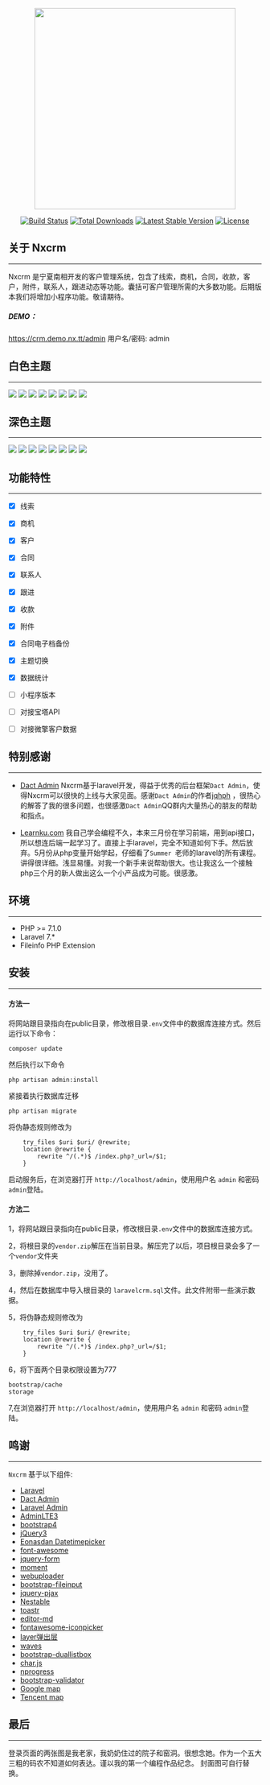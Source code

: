 <p align="center"><img src="https://wyz.xyz/assets/files/2020-08-13/1597295447-873997-nxcrm.png" width="400"></p>

<p align="center">
<a href="http://nx.tt"><img src="https://img.shields.io/badge/version-1.0.0-green" alt="Build Status"></a>
<a href="http://nx.tt"><img src="https://img.shields.io/badge/laravel-7.0-%23ef3b2d" alt="Total Downloads"></a>
<a href="http://www.dcatadmin.com/"><img src="https://img.shields.io/badge/dcatadmin-1.6.7-%234c5ec2" alt="Latest Stable Version"></a>
<a href="http://nx.tt"><img src="https://img.shields.io/badge/MYSQL-8.0-%2300758f" alt="License"></a>
</p>

## 关于 Nxcrm
 ---

Nxcrm 是宁夏南相开发的客户管理系统，包含了线索，商机，合同，收款，客户，附件，联系人，跟进动态等功能。囊括可客户管理所需的大多数功能。后期版本我们将增加小程序功能。敬请期待。  
  
    
##### DEMO：
https://crm.demo.nx.tt/admin
用户名/密码: admin


## 白色主题
 ---
 ![](https://wyz.xyz/assets/files/2020-08-13/1597299703-929541-15.jpeg)
![](https://wyz.xyz/assets/files/2020-08-13/1597299702-1812-1.jpeg)
![](https://wyz.xyz/assets/files/2020-08-13/1597299702-275937-3.jpeg)
![](https://wyz.xyz/assets/files/2020-08-13/1597299702-547261-5.jpeg)
![](https://wyz.xyz/assets/files/2020-08-13/1597299702-956460-8.jpeg)
![](https://wyz.xyz/assets/files/2020-08-13/1597299703-90334-9.jpeg)
![](https://wyz.xyz/assets/files/2020-08-13/1597299703-366323-11.jpeg)
![](https://wyz.xyz/assets/files/2020-08-13/1597299703-765415-14.jpeg)

## 深色主题
 ---
 ![](https://wyz.xyz/assets/files/2020-08-13/1597299704-84760-16.jpeg)
![](https://wyz.xyz/assets/files/2020-08-13/1597299703-498686-12.jpeg)
![](https://wyz.xyz/assets/files/2020-08-13/1597299702-144606-2.jpeg)
![](https://wyz.xyz/assets/files/2020-08-13/1597299702-405472-4.jpeg)
![](https://wyz.xyz/assets/files/2020-08-13/1597299702-686011-6.jpeg)
![](https://wyz.xyz/assets/files/2020-08-13/1597299702-820414-7.jpeg)
![](https://wyz.xyz/assets/files/2020-08-13/1597299703-227817-10.jpeg)
![](https://wyz.xyz/assets/files/2020-08-13/1597299703-630113-13.jpeg)


## 功能特性
 ---
- [x] 线索
- [x] 商机
- [x] 客户
- [x] 合同
- [x] 联系人
- [x] 跟进
- [x] 收款
- [x] 附件
- [x] 合同电子档备份
- [x] 主题切换
- [x] 数据统计
- [ ] 小程序版本
- [ ] 对接宝塔API
- [ ] 对接微擎客户数据
  

## 特别感谢
 ---
+ [Dact Admin](http://www.dcatadmin.com/)
Nxcrm基于laravel开发，得益于优秀的后台框架`Dact Admin`，使得Nxcrm可以很快的上线与大家见面。感谢`Dact Admin`的作者[jqhph](https://github.com/jqhph) ，很热心的解答了我的很多问题，也很感激`Dact Admin`QQ群内大量热心的朋友的帮助和指点。  
  
  
+ [Learnku.com](https://learnku.com/laravel/)
我自己学会编程不久，本来三月份在学习前端，用到api接口，所以想连后端一起学习了。直接上手laravel，完全不知道如何下手。然后放弃。5月份从php变量开始学起，仔细看了`Summer `老师的laravel的所有课程。讲得很详细。浅显易懂。对我一个新手来说帮助很大。也让我这么一个接触php三个月的新人做出这么一个小产品成为可能。很感激。

## 环境
 ---
 - PHP >= 7.1.0
 - Laravel 7.*
 - Fileinfo PHP Extension
  
 ## 安装
 ---
#### 方法一


将网站跟目录指向在public目录，修改根目录``.env``文件中的数据库连接方式。然后运行以下命令：

```
composer update 
```
然后执行以下命令

```
php artisan admin:install
```

紧接着执行数据库迁移

```
php artisan migrate
```

将伪静态规则修改为

```
    try_files $uri $uri/ @rewrite;
    location @rewrite {
        rewrite ^/(.*)$ /index.php?_url=/$1;
    }
```

启动服务后，在浏览器打开 `http://localhost/admin`，使用用户名 `admin` 和密码 `admin`登陆。


#### 方法二


1，将网站跟目录指向在public目录，修改根目录``.env``文件中的数据库连接方式。

2，将根目录的```vendor.zip```解压在当前目录。解压完了以后，项目根目录会多了一个```vendor```文件夹

3，删除掉```vendor.zip```，没用了。

4，然后在数据库中导入根目录的 ``laravelcrm.sql``文件。此文件附带一些演示数据。

5，将伪静态规则修改为

```
    try_files $uri $uri/ @rewrite;
    location @rewrite {
        rewrite ^/(.*)$ /index.php?_url=/$1;
    }
```
6，将下面两个目录权限设置为777

```
bootstrap/cache
storage
```

7,在浏览器打开 `http://localhost/admin`，使用用户名 `admin` 和密码 `admin`登陆。

## 鸣谢
 ---
`Nxcrm` 基于以下组件:

+ [Laravel](https://laravel.com/)
+ [Dact Admin](http://www.dcatadmin.com/)
+ [Laravel Admin](https://www.laravel-admin.org/)
+ [AdminLTE3](https://github.com/ColorlibHQ/AdminLTE)
+ [bootstrap4](https://getbootstrap.com/)
+ [jQuery3](https://jquery.com/)
+ [Eonasdan Datetimepicker](https://github.com/Eonasdan/bootstrap-datetimepicker/)
+ [font-awesome](http://fontawesome.io)
+ [jquery-form](https://github.com/jquery-form/form)
+ [moment](http://momentjs.com/)
+ [webuploader](http://fex.baidu.com/webuploader/)
+ [bootstrap-fileinput](https://github.com/kartik-v/bootstrap-fileinput)
+ [jquery-pjax](https://github.com/defunkt/jquery-pjax)
+ [Nestable](http://dbushell.github.io/Nestable/)
+ [toastr](http://codeseven.github.io/toastr/)
+ [editor-md](https://github.com/pandao/editor.md)
+ [fontawesome-iconpicker](https://github.com/itsjavi/fontawesome-iconpicker)
+ [layer弹出层](http://layer.layui.com/)
+ [waves](https://github.com/fians/Waves)
+ [bootstrap-duallistbox](https://www.virtuosoft.eu/code/bootstrap-duallistbox/)
+ [char.js](https://www.chartjs.org)
+ [nprogress](https://ricostacruz.com/nprogress/)
+ [bootstrap-validator](https://github.com/1000hz/bootstrap-validator)
+ [Google map](https://www.google.com/maps)
+ [Tencent map](http://lbs.qq.com/)


## 最后
 ---
 登录页面的两张图是我老家，我奶奶住过的院子和窑洞。很想念她。作为一个五大三粗的码农不知道如何表达。谨以我的第一个编程作品纪念。
 封面图可自行替换。
